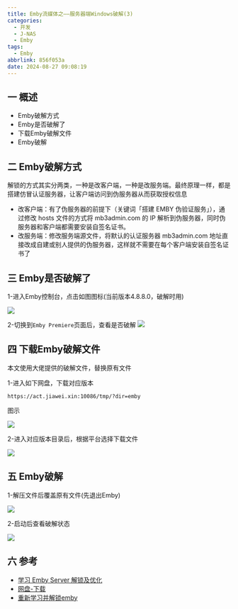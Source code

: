 ```yaml
---
title: Emby流媒体之——服务器端Windows破解(3)
categories:
  - 开发
  - J-NAS
  - Emby
tags:
  - Emby
abbrlink: 856f053a
date: 2024-08-27 09:08:19
---
```

## 一 概述

* Emby破解方式
* Emby是否破解了
* 下载Emby破解文件
* Emby破解

<!--more-->

## 二 Emby破解方式

解锁的方式其实分两类，一种是改客户端，一种是改服务端。最终原理一样，都是搭建仿冒认证服务器，让客户端访问到伪服务器从而获取授权信息

* 改客户端：有了伪服务器的前提下（关键词「搭建 EMBY 伪验证服务」），通过修改 hosts 文件的方式将 mb3admin.com 的 IP 解析到伪服务器，同时伪服务器和客户端都需要安装自签名证书。
* 改服务端：修改服务端源文件，将默认的认证服务器 mb3admin.com 地址直接改成自建或别人提供的伪服务器，这样就不需要在每个客户端安装自签名证书了

## 三 Emby是否破解了

1-进入Emby控制台，点击如图图标(当前版本4.8.8.0，破解时用)

![][1]

2-切换到`Emby Premiere`页面后，查看是否破解
![][2]

## 四 下载Emby破解文件

本文使用大佬提供的破解文件，替换原有文件

1-进入如下网盘，下载对应版本

```
https://act.jiawei.xin:10086/tmp/?dir=emby
```

图示

![][3]

2-进入对应版本目录后，根据平台选择下载文件

![][4]

## 五 Emby破解

1-解压文件后覆盖原有文件(先退出Emby)

![][5]

2-启动后查看破解状态

![][6]

## 六 参考

* [学习 Emby Server 解锁及优化](https://hgl2.com/2023/unlock-emby/)
* [网盘-下载](https://act.jiawei.xin:10086/tmp/?dir=emby)
* [重新学习并解锁emby](https://blog.jiawei.xin/?p=469)



[1]:https://cdn.jsdelivr.net/gh/pgzxc/cdn/blog-nas/nas-emby-3-main-1.png
[2]:https://cdn.jsdelivr.net/gh/pgzxc/cdn/blog-nas/nas-emby-3-premiere-page-2.png
[3]:https://cdn.jsdelivr.net/gh/pgzxc/cdn/blog-nas/nas-emby-3-pan-version-3.png
[4]:https://cdn.jsdelivr.net/gh/pgzxc/cdn/blog-nas/nas-emby-3-pan-download-4.png
[5]:https://cdn.jsdelivr.net/gh/pgzxc/cdn/blog-nas/nas-emby-3-premiere-move-5.png
[6]:https://cdn.jsdelivr.net/gh/pgzxc/cdn/blog-nas/nas-emby-3-premiere-active-6.png